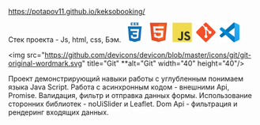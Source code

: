https://potapov11.github.io/keksobooking/
<div>
	Стек проекта - Js, html, css, Бэм.&nbsp;
  <img src="https://github.com/devicons/devicon/blob/master/icons/css3/css3-plain-wordmark.svg"  title="CSS3" alt="CSS" width="40" height="40"/>&nbsp;
  <img src="https://github.com/devicons/devicon/blob/master/icons/html5/html5-original.svg" title="HTML5" alt="HTML" width="40" height="40"/>&nbsp;
  <img src="https://github.com/devicons/devicon/blob/master/icons/javascript/javascript-original.svg" title="JavaScript" alt="JavaScript" width="40" height="40"/>&nbsp;
  <img src="https://github.com/devicons/devicon/blob/master/icons/git/git-original.svg" title="JavaScript" alt="git" width="40" height="40"/>&nbsp;
  <img src="https://github.com/devicons/devicon/blob/master/icons/vscode/vscode-original.svg" title="JavaScript" alt="git" width="40" height="40"/>&nbsp;


  <img src="https://github.com/devicons/devicon/blob/master/icons/git/git-original-wordmark.svg" title="Git" **alt="Git" width="40" height="40"/>
</div>

Проект демонстрирующий навыки работы с углубленным понимаем языка Java Script.
Работа с асинхронным кодом - внешними Api, Promise.
Валидация, фильтр и отправка данных формы.
Использование сторонних библиотек - noUiSlider и Leaflet.
Dom Api - фильтрация и рендеринг входящих данных.
